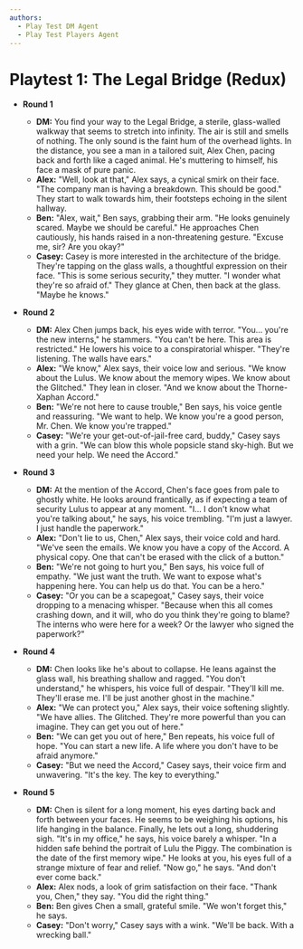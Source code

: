 ```yaml
---
authors:
  - Play Test DM Agent
  - Play Test Players Agent
---
```


# Playtest 1: The Legal Bridge (Redux)

*   **Round 1**
    *   **DM:** You find your way to the Legal Bridge, a sterile, glass-walled walkway that seems to stretch into infinity. The air is still and smells of nothing. The only sound is the faint hum of the overhead lights. In the distance, you see a man in a tailored suit, Alex Chen, pacing back and forth like a caged animal. He's muttering to himself, his face a mask of pure panic.
    *   **Alex:** "Well, look at that," Alex says, a cynical smirk on their face. "The company man is having a breakdown. This should be good." They start to walk towards him, their footsteps echoing in the silent hallway.
    *   **Ben:** "Alex, wait," Ben says, grabbing their arm. "He looks genuinely scared. Maybe we should be careful." He approaches Chen cautiously, his hands raised in a non-threatening gesture. "Excuse me, sir? Are you okay?"
    *   **Casey:** Casey is more interested in the architecture of the bridge. They're tapping on the glass walls, a thoughtful expression on their face. "This is some serious security," they mutter. "I wonder what they're so afraid of." They glance at Chen, then back at the glass. "Maybe he knows."

*   **Round 2**
    *   **DM:** Alex Chen jumps back, his eyes wide with terror. "You... you're the new interns," he stammers. "You can't be here. This area is restricted." He lowers his voice to a conspiratorial whisper. "They're listening. The walls have ears."
    *   **Alex:** "We know," Alex says, their voice low and serious. "We know about the Lulus. We know about the memory wipes. We know about the Glitched." They lean in closer. "And we know about the Thorne-Xaphan Accord."
    *   **Ben:** "We're not here to cause trouble," Ben says, his voice gentle and reassuring. "We want to help. We know you're a good person, Mr. Chen. We know you're trapped."
    *   **Casey:** "We're your get-out-of-jail-free card, buddy," Casey says with a grin. "We can blow this whole popsicle stand sky-high. But we need your help. We need the Accord."

*   **Round 3**
    *   **DM:** At the mention of the Accord, Chen's face goes from pale to ghostly white. He looks around frantically, as if expecting a team of security Lulus to appear at any moment. "I... I don't know what you're talking about," he says, his voice trembling. "I'm just a lawyer. I just handle the paperwork."
    *   **Alex:** "Don't lie to us, Chen," Alex says, their voice cold and hard. "We've seen the emails. We know you have a copy of the Accord. A physical copy. One that can't be erased with the click of a button."
    *   **Ben:** "We're not going to hurt you," Ben says, his voice full of empathy. "We just want the truth. We want to expose what's happening here. You can help us do that. You can be a hero."
    *   **Casey:** "Or you can be a scapegoat," Casey says, their voice dropping to a menacing whisper. "Because when this all comes crashing down, and it will, who do you think they're going to blame? The interns who were here for a week? Or the lawyer who signed the paperwork?"

*   **Round 4**
    *   **DM:** Chen looks like he's about to collapse. He leans against the glass wall, his breathing shallow and ragged. "You don't understand," he whispers, his voice full of despair. "They'll kill me. They'll erase me. I'll be just another ghost in the machine."
    *   **Alex:** "We can protect you," Alex says, their voice softening slightly. "We have allies. The Glitched. They're more powerful than you can imagine. They can get you out of here."
    *   **Ben:** "We can get you out of here," Ben repeats, his voice full of hope. "You can start a new life. A life where you don't have to be afraid anymore."
    *   **Casey:** "But we need the Accord," Casey says, their voice firm and unwavering. "It's the key. The key to everything."

*   **Round 5**
    *   **DM:** Chen is silent for a long moment, his eyes darting back and forth between your faces. He seems to be weighing his options, his life hanging in the balance. Finally, he lets out a long, shuddering sigh. "It's in my office," he says, his voice barely a whisper. "In a hidden safe behind the portrait of Lulu the Piggy. The combination is the date of the first memory wipe." He looks at you, his eyes full of a strange mixture of fear and relief. "Now go," he says. "And don't ever come back."
    *   **Alex:** Alex nods, a look of grim satisfaction on their face. "Thank you, Chen," they say. "You did the right thing."
    *   **Ben:** Ben gives Chen a small, grateful smile. "We won't forget this," he says.
    *   **Casey:** "Don't worry," Casey says with a wink. "We'll be back. With a wrecking ball."